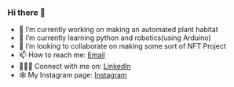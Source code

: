 ### Hi there 👋

- 🔭 I’m currently working on making an automated plant habitat
- 🌱 I’m currently learning python and robotics(using Arduino)
- 👯 I’m looking to collaborate on making some sort of NFT Project
- 📫 How to reach me: [Email️](mailto:sashwatsjain@gmail.com)
- 🙋🏻‍♂️ Connect with me on: [LinkedIn](https://www.linkedin.com/in/jainsashwat/)
- 🕸 My Instagram page: [Instagram](https://www.instagram.com/sash.code/)

